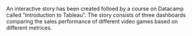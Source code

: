 An interactive story has been created folloed by a course on Datacamp called "Introduction to Tableau". The story consists of three dashboards comparing the sales performance of different video games based on different metrices. 
